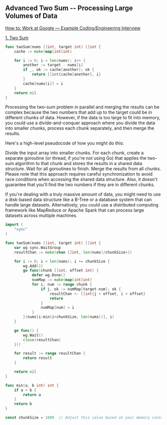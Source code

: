 ## Advanced Two Sum -- Processing Large Volumes of Data

[How to: Work at Google — Example Coding/Engineering Interview](https://www.youtube.com/watch?v=XKu_SEDAykw&t=1s&ab_channel=LifeatGoogle)

[1. Two Sum](http://leetcode.com/problems/two-sum/)

```go
func twoSum(nums []int, target int) []int {
    cache := make(map[int]int)

    for i := 0; i < len(nums); i++ {
        another := target - nums[i]
        if _, ok := cache[another]; ok {
            return []int{cache[another], i}
        }
        cache[nums[i]] = i
    }
    return nil
}
```

Processing the two-sum problem in parallel and merging the results can be complex because the two numbers that add up to the target could be in different chunks of data. However, if the data is too large to fit into memory, you could use a divide-and-conquer approach where you divide the data into smaller chunks, process each chunk separately, and then merge the results.

Here's a high-level pseudocode of how you might do this:

Divide the input array into smaller chunks.
For each chunk, create a separate goroutine (or thread, if you're not using Go) that applies the two-sum algorithm to that chunk and stores the results in a shared data structure.
Wait for all goroutines to finish.
Merge the results from all chunks.
Please note that this approach requires careful synchronization to avoid race conditions when accessing the shared data structure. Also, it doesn't guarantee that you'll find the two numbers if they are in different chunks.

If you're dealing with a truly massive amount of data, you might need to use a disk-based data structure like a B-Tree or a database system that can handle large datasets. Alternatively, you could use a distributed computing framework like MapReduce or Apache Spark that can process large datasets across multiple machines.


```go
import (
    "sync"
)

func twoSum(nums []int, target int) []int {
    var wg sync.WaitGroup
    resultChan := make(chan []int, len(nums)/chunkSize+1)

    for i := 0; i < len(nums); i += chunkSize {
        wg.Add(1)
        go func(chunk []int, offset int) {
            defer wg.Done()
            numMap := make(map[int]int)
            for i, num := range chunk {
                if j, ok := numMap[target-num]; ok {
                    resultChan <- []int{j + offset, i + offset}
                    return
                }
                numMap[num] = i
            }
        }(nums[i:min(i+chunkSize, len(nums))], i)
    }

    go func() {
        wg.Wait()
        close(resultChan)
    }()

    for result := range resultChan {
        return result
    }

    return nil
}

func min(a, b int) int {
    if a < b {
        return a
    }
    return b
}

const chunkSize = 1000  // Adjust this value based on your memory constraints
```